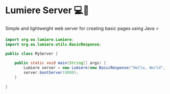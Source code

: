 # Lumiere Server 💻👀
Simple and lightweight web server for creating basic pages using Java ⭐

```java
import org.eu.lumiere.Lumiere;
import org.eu.lumiere.utils.BasicResponse;

public class MyServer {
	
	public static void main(String[] args) {
		Lumiere server = new Lumiere(new BasicResponse("Hello, World", false));
		server.bootServer(8080);
	}
	
}
```
